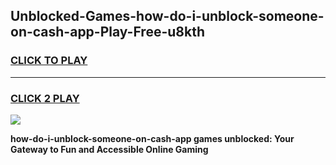 
## Unblocked-Games-how-do-i-unblock-someone-on-cash-app-Play-Free-u8kth
<h3>
<a href="https://premium76.site?title=how-do-i-unblock-someone-on-cash-app&ref=12A">CLICK TO PLAY</a></h3>
<hr>

<h3>
<a href="https://premium76.site?title=how-do-i-unblock-someone-on-cash-app&ref=12A">CLICK 2 PLAY</a>
  
</h3>

<a href="https://premium76.site?title=how-do-i-unblock-someone-on-cash-app&ref=12A"><img src="https://clearcache.store/games.png"></a>


**how-do-i-unblock-someone-on-cash-app games unblocked: Your Gateway to Fun and Accessible Online Gaming**
